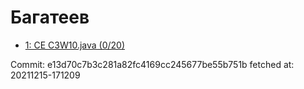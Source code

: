 # Багатеев
- [1: CE C3W10.java (0/20)](1.md)

Commit: e13d70c7b3c281a82fc4169cc245677be55b751b
 fetched at: 20211215-171209
